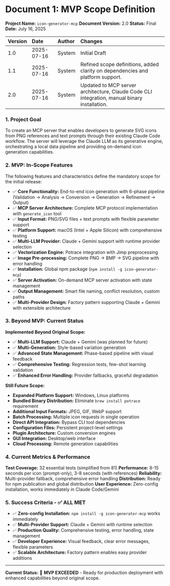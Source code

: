 # Document 1: MVP Scope Definition

**Project Name:** `icon-generator-mcp`
**Document Version:** 2.0
**Status:** Final
**Date:** July 16, 2025

| Version | Date | Author | Changes |
| :--- | :--- | :--- | :--- |
| 1.0 | 2025-07-16 | System | Initial Draft |
| 1.1 | 2025-07-16 | System | Refined scope definitions, added clarity on dependencies and platform support. |
| 2.0 | 2025-07-16 | System | Updated to MCP server architecture, Claude Code CLI integration, manual binary installation. |

### 1. Project Goal

To create an MCP server that enables developers to generate SVG icons from PNG references and text prompts through their existing Claude Code workflow. The server will leverage the Claude LLM as its generative engine, orchestrating a local data pipeline and providing on-demand icon generation capabilities.

### 2. MVP: In-Scope Features

The following features and characteristics define the mandatory scope for the initial release:

- ✅ **Core Functionality:** End-to-end icon generation with 6-phase pipeline (Validation → Analysis → Conversion → Generation → Refinement → Output)
- ✅ **MCP Server Architecture:** Complete MCP protocol implementation with `generate_icon` tool
- ✅ **Input Format:** PNG/SVG files + text prompts with flexible parameter support
- ✅ **Platform Support:** macOS (Intel + Apple Silicon) with comprehensive testing
- ✅ **Multi-LLM Provider:** Claude + Gemini support with runtime provider selection
- ✅ **Vectorization Engine:** Potrace integration with Jimp preprocessing
- ✅ **Image Pre-processing:** Complete PNG → BMP → SVG pipeline with error handling
- ✅ **Installation:** Global npm package (`npm install -g icon-generator-mcp`)
- ✅ **Server Activation:** On-demand MCP server activation with state management
- ✅ **Output Management:** Smart file naming, conflict resolution, custom paths
- ✅ **Multi-Provider Design:** Factory pattern supporting Claude + Gemini with extensible architecture

### 3. Beyond MVP: Current Status

**Implemented Beyond Original Scope:**
- ✅ **Multi-LLM Support:** Claude + Gemini (was planned for future)
- ✅ **Multi-Generation:** Style-based variation generation
- ✅ **Advanced State Management:** Phase-based pipeline with visual feedback
- ✅ **Comprehensive Testing:** Regression tests, few-shot learning validation
- ✅ **Enhanced Error Handling:** Provider fallbacks, graceful degradation

**Still Future Scope:**
- **Expanded Platform Support:** Windows, Linux platforms
- **Bundled Binary Distribution:** Eliminate `brew install potrace` requirement
- **Additional Input Formats:** JPEG, GIF, WebP support
- **Batch Processing:** Multiple icon requests in single operation
- **Direct API Integration:** Bypass CLI tool dependencies
- **Configuration Files:** Persistent project-level settings
- **Plugin Architecture:** Custom conversion engines
- **GUI Integration:** Desktop/web interface
- **Cloud Processing:** Remote generation capabilities

### 4. Current Metrics & Performance

**Test Coverage:** 32 essential tests (simplified from 81)
**Performance:** 8-15 seconds per icon (prompt-only), 3-8 seconds (with references)
**Reliability:** Multi-provider fallback, comprehensive error handling
**Distribution:** Ready for npm publication and global distribution
**User Experience:** Zero-config installation, works immediately in Claude Code/Gemini

### 5. Success Criteria - ✅ ALL MET

- ✅ **Zero-config Installation:** `npm install -g icon-generator-mcp` works immediately
- ✅ **Multi-Provider Support:** Claude + Gemini with runtime selection
- ✅ **Production Quality:** Comprehensive testing, error handling, state management
- ✅ **Developer Experience:** Visual feedback, clear error messages, flexible parameters
- ✅ **Scalable Architecture:** Factory pattern enables easy provider additions

---

**Current Status:** 🎉 **MVP EXCEEDED** - Ready for production deployment with enhanced capabilities beyond original scope.
